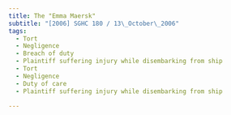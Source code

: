 ```yaml
---
title: The "Emma Maersk" 
subtitle: "[2006] SGHC 180 / 13\_October\_2006"
tags:
  - Tort
  - Negligence
  - Breach of duty
  - Plaintiff suffering injury while disembarking from ship
  - Tort
  - Negligence
  - Duty of care
  - Plaintiff suffering injury while disembarking from ship

---
```


